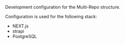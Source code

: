 Development configuration for the Multi-Repo structure.

Configuration is used for the following stack:

- NEXT.js
- strapi
- PostgreSQL
